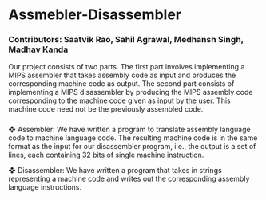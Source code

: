 # Assmebler-Disassembler

### Contributors: Saatvik Rao, Sahil Agrawal, Medhansh Singh, Madhav Kanda 

Our project consists of two parts. The first part involves implementing a MIPS assembler that takes assembly code as input and produces the corresponding machine code as output. The second part consists of implementing a MIPS disassembler by producing the MIPS assembly code corresponding to the machine code given as input by the user. This machine code need not be the previously assembled code.
#####
❖ Assembler: We have written a program to translate assembly language code to machine language code. The resulting machine code is in the same format as the input for our disassembler program, i.e., the output is a set of lines, each containing 32 bits of single machine instruction. 

❖ Disassembler: We have written a program that takes in strings representing a machine code and writes out the corresponding assembly language instructions. 

